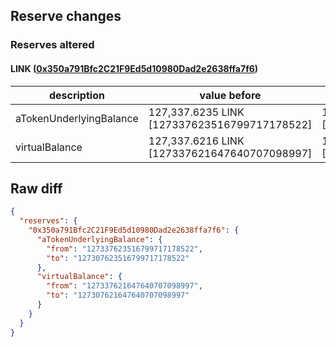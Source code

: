 ## Reserve changes

### Reserves altered

#### LINK ([0x350a791Bfc2C21F9Ed5d10980Dad2e2638ffa7f6](https://optimistic.etherscan.io/address/0x350a791Bfc2C21F9Ed5d10980Dad2e2638ffa7f6))

| description | value before | value after |
| --- | --- | --- |
| aTokenUnderlyingBalance | 127,337.6235 LINK [127337623516799717178522] | 127,307.6235 LINK [127307623516799717178522] |
| virtualBalance | 127,337.6216 LINK [127337621647640707098997] | 127,307.6216 LINK [127307621647640707098997] |


## Raw diff

```json
{
  "reserves": {
    "0x350a791Bfc2C21F9Ed5d10980Dad2e2638ffa7f6": {
      "aTokenUnderlyingBalance": {
        "from": "127337623516799717178522",
        "to": "127307623516799717178522"
      },
      "virtualBalance": {
        "from": "127337621647640707098997",
        "to": "127307621647640707098997"
      }
    }
  }
}
```